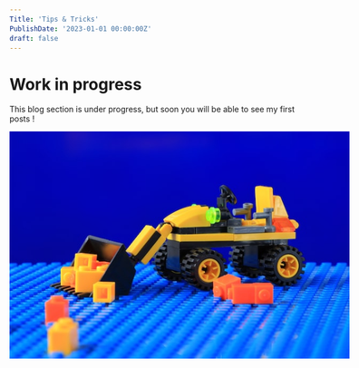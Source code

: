 ```yaml
---
Title: 'Tips & Tricks'
PublishDate: '2023-01-01 00:00:00Z'
draft: false
---
```



<!--more-->

<style>
.img-sizes{min-height:50px;max-height:600px;min-width:50px;max-width:600px;height:auto;width:auto}
</style>

# Work in progress

This blog section is under progress, but soon you will be able to see my first posts !

<p align="center"><img class="img-sizes" src="./images/WIP.jpg"></p>
